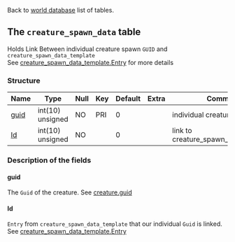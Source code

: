 Back to [world database](https://github.com/cmangos/issues/wiki/mangosdb_struct) list of tables.

## The `creature_spawn_data` table

Holds Link Between individual creature spawn `GUID` and `creature_spawn_data_template`<br>
See [creature_spawn_data_template.Entry](creature_spawn_data_template) for more details

### Structure

| Name                                         | Type                  | Null | Key | Default | Extra | Comment                                       |
| -------------------------------------------- | --------------------- | ---- | --- | ------- | ----- | --------------------------------------------- |
| [guid](creature_spawn_data#guid)             | int(10) unsigned      | NO   | PRI | 0       |       | individual creature.guid                      |
| [Id](creature_spawn_data#Id)                 | int(10) unsigned      | NO   |     | 0       |       | link to creature_spawn_data_template          |

### Description of the fields

#### guid

The `Guid` of the creature. See [creature.guid](creature#Guid)

#### Id

`Entry` from `creature_spawn_data_template` that our individual `Guid` is linked. See [creature_spawn_data_template.Entry](creature_spawn_data_template#Entry)
